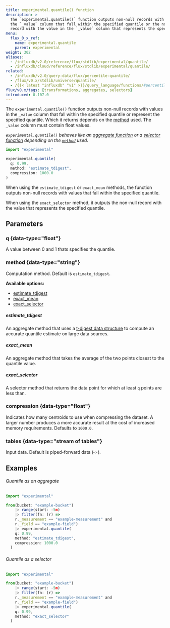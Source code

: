 ```yaml
---
title: experimental.quantile() function
description: >
  The `experimental.quantile()` function outputs non-null records with values in
  the `_value` column that fall within the specified quantile or the non-null
  record with the value in the `_value` column that represents the specified quantile.
menu:
  flux_0_x_ref:
    name: experimental.quantile
    parent: experimental
weight: 302
aliases:
  - /influxdb/v2.0/reference/flux/stdlib/experimental/quantile/
  - /influxdb/cloud/reference/flux/stdlib/experimental/quantile/
related:
  - /influxdb/v2.0/query-data/flux/percentile-quantile/
  - /flux/v0.x/stdlib/universe/quantile/
  - /{{< latest "influxdb" "v1" >}}/query_language/functions/#percentile, InfluxQL – PERCENTILE()
flux/v0.x/tags: [transformations, aggregates, selectors]
introduced: 0.107.0
---
```


The `experimental.quantile()` function outputs non-null records with values in
the `_value` column that fall within the specified quantile or represent the specified quantile.
Which it returns depends on the [method](#method) used.
The `_value` column must contain float values.

_`experimental.quantile()` behaves like an [aggregate function](/flux/v0.x/function-types/#aggregates)
or a [selector function](/flux/v0.x/function-types/#selectors) depending on
the [`method`](#method) used._

```js
import "experimental"

experimental.quantile(
  q: 0.99,
  method: "estimate_tdigest",
  compression: 1000.0
)
```

When using the `estimate_tdigest` or `exact_mean` methods, the function outputs
non-null records with values that fall within the specified quantile.

When using the `exact_selector` method, it outputs the non-null record with the
value that represents the specified quantile.

## Parameters

### q {data-type="float"}
A value between 0 and 1 thats specifies the quantile.

### method {data-type="string"}
Computation method.
Default is `estimate_tdigest`.

**Available options:**

- [estimate_tdigest](#estimate_tdigest)
- [exact_mean](#exact_mean)
- [exact_selector](#exact_selector)

##### estimate_tdigest
An aggregate method that uses a [t-digest data structure](https://github.com/tdunning/t-digest)
to compute an accurate quantile estimate on large data sources.

##### exact_mean
An aggregate method that takes the average of the two points closest to the quantile value.

##### exact_selector
A selector method that returns the data point for which at least `q` points are less than.

### compression {data-type="float"}
Indicates how many centroids to use when compressing the dataset.
A larger number produces a more accurate result at the cost of increased memory requirements.
Defaults to `1000.0`.

### tables {data-type="stream of tables"}
Input data.
Default is piped-forward data (`<-`).

## Examples

###### Quantile as an aggregate
```js
import "experimental"

from(bucket: "example-bucket")
	|> range(start: -5m)
	|> filter(fn: (r) =>
    r._measurement == "example-measurement" and
    r._field == "example-field")
	|> experimental.quantile(
    q: 0.99,
    method: "estimate_tdigest",
    compression: 1000.0
  )
```

###### Quantile as a selector
```js
import "experimental"

from(bucket: "example-bucket")
	|> range(start: -5m)
	|> filter(fn: (r) =>
    r._measurement == "example-measurement" and
    r._field == "example-field")
	|> experimental.quantile(
    q: 0.99,
    method: "exact_selector"
  )
```

